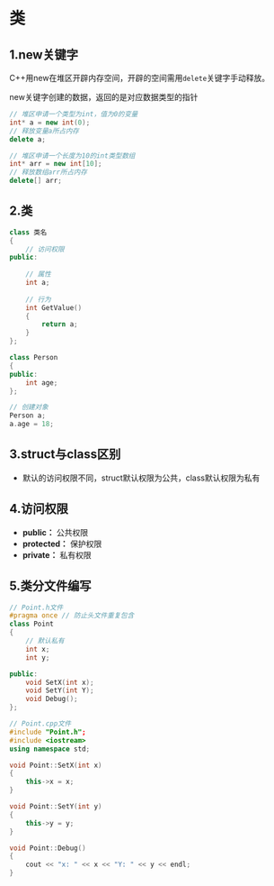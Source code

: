 # 类

## 1.new关键字

C++用new在堆区开辟内存空间，开辟的空间需用`delete`关键字手动释放。

new关键字创建的数据，返回的是对应数据类型的指针

```c++
// 堆区申请一个类型为int，值为0的变量
int* a = new int(0);
// 释放变量a所占内存
delete a;

// 堆区申请一个长度为10的int类型数组
int* arr = new int[10];
// 释放数组arr所占内存
delete[] arr;

```



## 2.类

```c++
class 类名
{
    // 访问权限
public:
    
    // 属性
    int a;
    
    // 行为
    int GetValue()
    {
        return a;
    }
};

class Person
{
public:
	int age;    
};

// 创建对象
Person a; 
a.age = 18;

```



## 3.struct与class区别

- 默认的访问权限不同，struct默认权限为公共，class默认权限为私有



## 4.访问权限

- **public：** 公共权限
- **protected：** 保护权限
- **private：** 私有权限



## 5.类分文件编写

```c++
// Point.h文件
#pragma once // 防止头文件重复包含
class Point
{
    // 默认私有
	int x;
	int y;

public:
	void SetX(int x);
	void SetY(int Y);
	void Debug();
};

// Point.cpp文件
#include "Point.h";
#include <iostream>
using namespace std;

void Point::SetX(int x)
{
	this->x = x;
}

void Point::SetY(int y)
{
	this->y = y;
}

void Point::Debug()
{
	cout << "x: " << x << "Y: " << y << endl;
}


```



